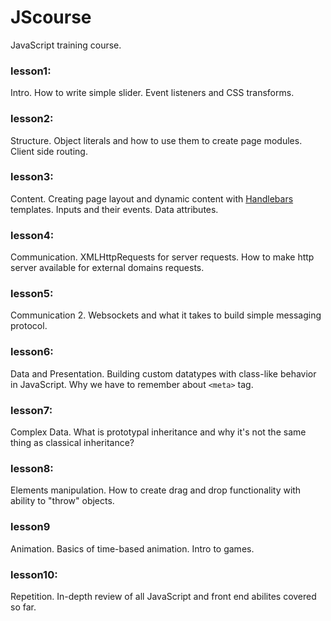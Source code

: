 # JScourse
JavaScript training course.

### lesson1:
Intro. How to write simple slider. Event listeners and CSS transforms.

### lesson2:
Structure. Object literals and how to use them to create page modules. Client side routing.

### lesson3:
Content. Creating page layout and dynamic content with [Handlebars](http://handlebarsjs.com/) templates.
Inputs and their events. Data attributes.

### lesson4:
Communication. XMLHttpRequests for server requests. How to make http server available for external domains requests.

### lesson5:
Communication 2. Websockets and what it takes to build simple messaging protocol.

### lesson6:
Data and Presentation. Building custom datatypes with class-like behavior in JavaScript. Why we have to remember about `<meta>` tag.

### lesson7:
Complex Data. What is prototypal inheritance and why it's not the same thing as classical inheritance?

### lesson8:
Elements manipulation. How to create drag and drop functionality with ability to "throw" objects.

### lesson9
Animation. Basics of time-based animation. Intro to games.

### lesson10:
Repetition. In-depth review of all JavaScript and front end abilites covered so far.